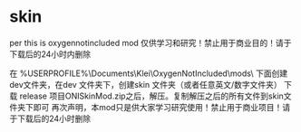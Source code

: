 # skin
per
this is oxygennotincluded mod
仅供学习和研究！禁止用于商业目的！请于下载后的24小时内删除

在 %USERPROFILE%\Documents\Klei\OxygenNotIncluded\mods\  下面创建dev文件夹，在dev 文件夹下，创建skin 文件夹（或者任意英文/数字文件夹）
下载 release 项目ONISkinMod.zip之后，解压。复制解压之后的所有文件到skin文件夹下即可
再次声明，本mod只是供大家学习研究使用！禁止用于商业项目！请于下载后的24小时删除
